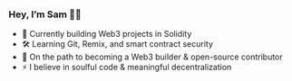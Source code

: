 ### Hey, I’m Sam 🧠✨
- 🔭 Currently building Web3 projects in Solidity  
- 🛠️ Learning Git, Remix, and smart contract security  
- 🌱 On the path to becoming a Web3 builder & open-source contributor  
- ⚡ I believe in soulful code & meaningful decentralization
